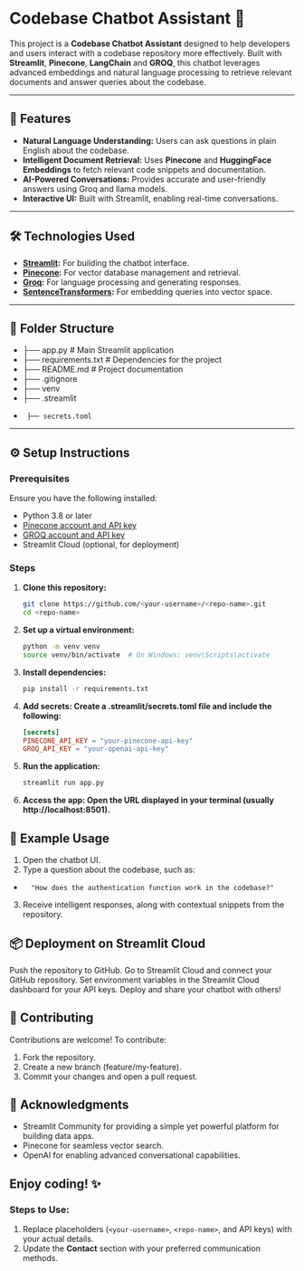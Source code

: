 # Codebase Chatbot Assistant 🤖

This project is a **Codebase Chatbot Assistant** designed to help developers and users interact with a codebase repository more effectively. Built with **Streamlit**, **Pinecone**, **LangChain** and **GROQ**, this chatbot leverages advanced embeddings and natural language processing to retrieve relevant documents and answer queries about the codebase.

---

## 🚀 Features
- **Natural Language Understanding:** Users can ask questions in plain English about the codebase.
- **Intelligent Document Retrieval:** Uses **Pinecone** and **HuggingFace Embeddings** to fetch relevant code snippets and documentation.
- **AI-Powered Conversations:** Provides accurate and user-friendly answers using Groq and llama models.
- **Interactive UI:** Built with Streamlit, enabling real-time conversations.

---

## 🛠️ Technologies Used
- **[Streamlit](https://streamlit.io/):** For building the chatbot interface.
- **[Pinecone](https://www.pinecone.io/):** For vector database management and retrieval.
- **[Groq](https://groq.com/):** For language processing and generating responses.
- **[SentenceTransformers](https://huggingface.co/sentence-transformers):** For embedding queries into vector space.

---

## 📂 Folder Structure
- ├── app.py # Main Streamlit application 
- ├── requirements.txt # Dependencies for the project
- ├── README.md # Project documentation
- ├── .gitignore
- ├── venv
- ├── .streamlit
-      ├── secrets.toml



---

## ⚙️ Setup Instructions

### Prerequisites
Ensure you have the following installed:
- Python 3.8 or later
- [Pinecone account and API key](https://www.pinecone.io/start/)
- [GROQ account and API key](https://console.groq.com/keys)
- Streamlit Cloud (optional, for deployment)

### Steps
1. **Clone this repository:**
   ```bash
   git clone https://github.com/<your-username>/<repo-name>.git
   cd <repo-name>
   
2. **Set up a virtual environment:**
   ```bash
   python -m venv venv
   source venv/bin/activate  # On Windows: venv\Scripts\activate

3. **Install dependencies:**
   ```bash
   pip install -r requirements.txt

4. **Add secrets: Create a .streamlit/secrets.toml file and include the following:**
   ```toml
   [secrets]
   PINECONE_API_KEY = "your-pinecone-api-key"
   GROQ_API_KEY = "your-openai-api-key"

5. **Run the application:**
   ```bash
   streamlit run app.py
   
7. **Access the app: Open the URL displayed in your terminal (usually http://localhost:8501).**

## 🧪 Example Usage
1. Open the chatbot UI.
2. Type a question about the codebase, such as:
-       "How does the authentication function work in the codebase?"
3. Receive intelligent responses, along with contextual snippets from the repository.

## 📦 Deployment on Streamlit Cloud
Push the repository to GitHub.
Go to Streamlit Cloud and connect your GitHub repository.
Set environment variables in the Streamlit Cloud dashboard for your API keys.
Deploy and share your chatbot with others!


## 🤝 Contributing
Contributions are welcome! To contribute:
1. Fork the repository.
2. Create a new branch (feature/my-feature).
3. Commit your changes and open a pull request.

## 🙌 Acknowledgments
- Streamlit Community for providing a simple yet powerful platform for building data apps.
- Pinecone for seamless vector search.
- OpenAI for enabling advanced conversational capabilities.

## Enjoy coding! ✨

### Steps to Use:
1. Replace placeholders (`<your-username>`, `<repo-name>`, and API keys) with your actual details.
2. Update the **Contact** section with your preferred communication methods.
